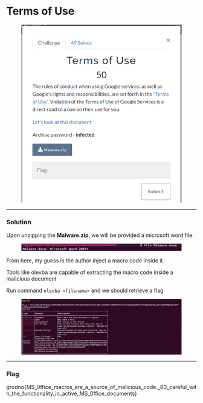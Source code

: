 # Terms of Use

<figure><img src="../../../.gitbook/assets/image (5) (1) (1).png" alt=""><figcaption></figcaption></figure>

***

### Solution

Upon unzipping the **Malware.zip**, we will be provided a microsoft word file.

<figure><img src="../../../.gitbook/assets/image (6) (1) (1).png" alt=""><figcaption></figcaption></figure>

From here, my guess is the author inject a macro code inside it.

Tools like olevba are capable of extracting the macro code inside a malicious document

Run command `olevba <filename>` and we should retrieve a flag

<figure><img src="../../../.gitbook/assets/image (7) (1).png" alt=""><figcaption></figcaption></figure>

***

### Flag

grodno{MS\_0ffice\_macros\_are\_a\_source\_of\_malicious\_code.\_B3\_careful\_with\_the\_functionality\_in\_active\_MS\_0ffice\_documents}
